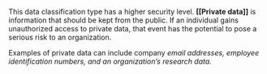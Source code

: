 This data classification type has a higher security level. **[[Private data]]** is information that should be kept from the public. If an individual gains unauthorized access to private data, that event has the potential to pose a serious risk to an organization. 

Examples of private data can include company *email addresses, employee identification numbers, and an organization’s research data.* 